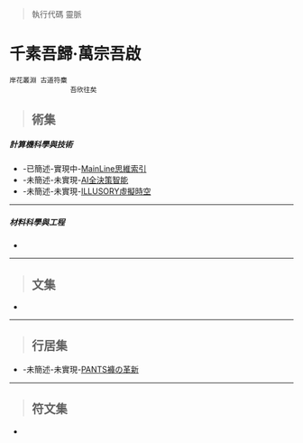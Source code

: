 > 執行代碼 靈脈


# 千素吾歸·萬宗吾啟
    岸花叢淵 古道符麋
                   吾欣往矣


> ## 術集

##### 計算機科學與技術
* -已簡述-實現中-[MainLine思維索引](https://github.com/Lost-Monument/NeuralLine/tree/%E8%A1%93%E9%9B%86-COMPUTER/%E6%80%9D%E7%B6%AD%E7%B4%A2%E5%BC%95)
* -未簡述-未實現-[AI全決策智能](https://github.com/Lost-Monument/NeuralLine/tree/%E8%A1%93%E9%9B%86-COMPUTER/%E5%85%A8%E6%B1%BA%E7%AD%96%E6%99%BA%E8%83%BD)
* -未簡述-未實現-[ILLUSORY虛擬時空](https://github.com/Lost-Monument/NeuralLine/tree/%E8%A1%93%E9%9B%86-COMPUTER/%E8%99%9B%E6%93%AC%E6%99%82%E7%A9%BA)

* * *

##### 材料科學與工程
* 

* * *

> ## 文集
*

* * *

> ## 行居集
* -未簡述-未實現-[PANTS褲の革新](https://github.com/Lost-Monument/NeuralLine/tree/%E8%A1%8C%E5%B1%85%E9%9B%86/%E8%A4%B2%E3%81%AE%E9%9D%A9%E6%96%B0)

* * *

> ## 符文集
* 

